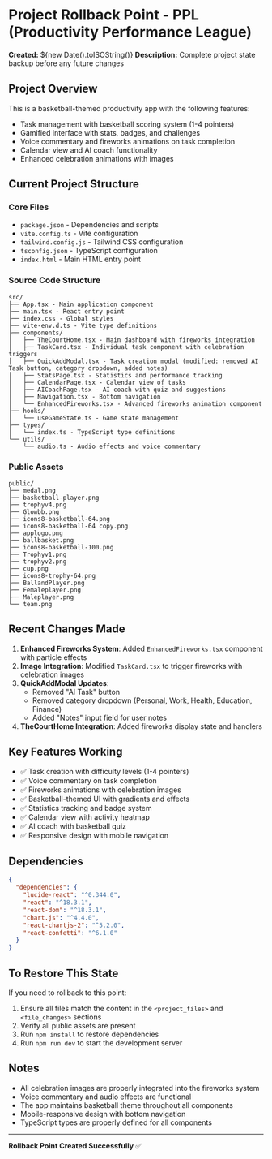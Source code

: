 # Project Rollback Point - PPL (Productivity Performance League)

**Created:** ${new Date().toISOString()}
**Description:** Complete project state backup before any future changes

## Project Overview
This is a basketball-themed productivity app with the following features:
- Task management with basketball scoring system (1-4 pointers)
- Gamified interface with stats, badges, and challenges
- Voice commentary and fireworks animations on task completion
- Calendar view and AI coach functionality
- Enhanced celebration animations with images

## Current Project Structure

### Core Files
- `package.json` - Dependencies and scripts
- `vite.config.ts` - Vite configuration
- `tailwind.config.js` - Tailwind CSS configuration
- `tsconfig.json` - TypeScript configuration
- `index.html` - Main HTML entry point

### Source Code Structure
```
src/
├── App.tsx - Main application component
├── main.tsx - React entry point
├── index.css - Global styles
├── vite-env.d.ts - Vite type definitions
├── components/
│   ├── TheCourtHome.tsx - Main dashboard with fireworks integration
│   ├── TaskCard.tsx - Individual task component with celebration triggers
│   ├── QuickAddModal.tsx - Task creation modal (modified: removed AI Task button, category dropdown, added notes)
│   ├── StatsPage.tsx - Statistics and performance tracking
│   ├── CalendarPage.tsx - Calendar view of tasks
│   ├── AICoachPage.tsx - AI coach with quiz and suggestions
│   ├── Navigation.tsx - Bottom navigation
│   └── EnhancedFireworks.tsx - Advanced fireworks animation component
├── hooks/
│   └── useGameState.ts - Game state management
├── types/
│   └── index.ts - TypeScript type definitions
└── utils/
    └── audio.ts - Audio effects and voice commentary
```

### Public Assets
```
public/
├── medal.png
├── basketball-player.png
├── trophyv4.png
├── Glowbb.png
├── icons8-basketball-64.png
├── icons8-basketball-64 copy.png
├── applogo.png
├── ballbasket.png
├── icons8-basketball-100.png
├── Trophyv1.png
├── trophyv2.png
├── cup.png
├── icons8-trophy-64.png
├── BallandPlayer.png
├── Femaleplayer.png
├── Maleplayer.png
└── team.png
```

## Recent Changes Made
1. **Enhanced Fireworks System**: Added `EnhancedFireworks.tsx` component with particle effects
2. **Image Integration**: Modified `TaskCard.tsx` to trigger fireworks with celebration images
3. **QuickAddModal Updates**: 
   - Removed "AI Task" button
   - Removed category dropdown (Personal, Work, Health, Education, Finance)
   - Added "Notes" input field for user notes
4. **TheCourtHome Integration**: Added fireworks display state and handlers

## Key Features Working
- ✅ Task creation with difficulty levels (1-4 pointers)
- ✅ Voice commentary on task completion
- ✅ Fireworks animations with celebration images
- ✅ Basketball-themed UI with gradients and effects
- ✅ Statistics tracking and badge system
- ✅ Calendar view with activity heatmap
- ✅ AI coach with basketball quiz
- ✅ Responsive design with mobile navigation

## Dependencies
```json
{
  "dependencies": {
    "lucide-react": "^0.344.0",
    "react": "^18.3.1",
    "react-dom": "^18.3.1",
    "chart.js": "^4.4.0",
    "react-chartjs-2": "^5.2.0",
    "react-confetti": "^6.1.0"
  }
}
```

## To Restore This State
If you need to rollback to this point:
1. Ensure all files match the content in the `<project_files>` and `<file_changes>` sections
2. Verify all public assets are present
3. Run `npm install` to restore dependencies
4. Run `npm run dev` to start the development server

## Notes
- All celebration images are properly integrated into the fireworks system
- Voice commentary and audio effects are functional
- The app maintains basketball theme throughout all components
- Mobile-responsive design with bottom navigation
- TypeScript types are properly defined for all components

---
**Rollback Point Created Successfully** ✅